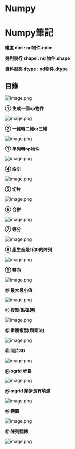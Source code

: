 # Numpy

# **Numpy筆記**

**維度 dim : nd物件.ndim**

**幾列幾行 shape : nd 物件.shape**

**資料型態 dtype : nd物件.dtype**

## **目錄**

![image.png](./data/image.png)

**① 生成一個np物件**

![image.png](./data/image%201.png)

**② 一維轉二維or三維**

![image.png](./data/image%202.png)

**③ 串列轉np物件**

![image.png](./data/image%203.png)

**④ 索引**

![image.png](./data/image%204.png)

**⑤ 切片**

![image.png](./data/image%205.png)

**⑥ 合併**

![image.png](./data/image%206.png)

**⑦ 等分**

![image.png](./data/image%207.png)

**⑧ 產生全是1和0的陣列**

![image.png](./data/image%208.png)

**⑨ 轉向**

![image.png](./data/image%209.png)

**⑩ 最大最小值**

![image.png](./data/image%2010.png)

**⑪ 複製(貼磁磗)**

![image.png](./data/image%2011.png)

**⑫ 重覆複製(類乘法)**

![image.png](./data/image%2012.png)

**⑬ 照片3D**

![image.png](./data/image%2013.png)

**⑭ ogrid 步長**

![image.png](./data/image%2014.png)

**⑮ mgrid 類步長有填滿**

![image.png](./data/image%2015.png)

**⑯ 轉置**

![image.png](./data/image%2016.png)

**⑰ 陣列翻轉**

![image.png](./data/image%2017.png)
